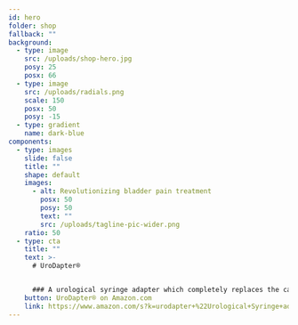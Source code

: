 ```yaml
---
id: hero
folder: shop
fallback: ""
background:
  - type: image
    src: /uploads/shop-hero.jpg
    posy: 25
    posx: 66
  - type: image
    src: /uploads/radials.png
    scale: 150
    posx: 50
    posy: -15
  - type: gradient
    name: dark-blue
components:
  - type: images
    slide: false
    title: ""
    shape: default
    images:
      - alt: Revolutionizing bladder pain treatment
        posx: 50
        posy: 50
        text: ""
        src: /uploads/tagline-pic-wider.png
    ratio: 50
  - type: cta
    title: ""
    text: >-
      # UroDapter®


      ### A urological syringe adapter which completely replaces the catheter: it enables painless and complication-free bladder instillation
    button: UroDapter® on Amazon.com
    link: https://www.amazon.com/s?k=urodapter+%22Urological+Syringe+adapter%22
---
```

